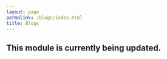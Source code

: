 ```yaml
---
layout: page
permalink: /blogs/index.html
title: Blogs
---
```


## This module is currently being updated.
